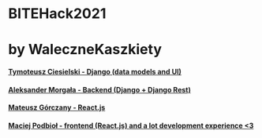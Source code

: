 # BITEHack2021
# by WaleczneKaszkiety


#### [Tymoteusz Ciesielski  - Django (data models and UI)](https://github.com/Tymotheus)
#### [Aleksander Morgała - Backend (Django + Django Rest)](https://github.com/wujekstaszek)
#### [Mateusz Górczany - React.js](https://github.com/mateuszGorczany)
#### [Maciej Podbioł - frontend (React.js) and a lot development experience <3](https://github.com/Proovesor)
